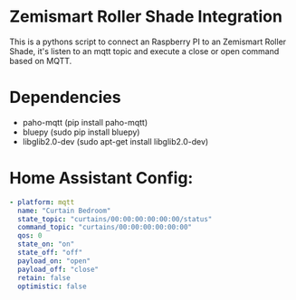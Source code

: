 # Zemismart Roller Shade Integration
This is a pythons script to connect an Raspberry PI to an Zemismart Roller Shade, it's listen to an mqtt topic and execute a close or open command based on MQTT.

# Dependencies

- paho-mqtt (pip install paho-mqtt)
- bluepy (sudo pip install bluepy)
- libglib2.0-dev (sudo apt-get install libglib2.0-dev)

# Home Assistant Config:

```yaml
- platform: mqtt
  name: "Curtain Bedroom"
  state_topic: "curtains/00:00:00:00:00:00/status"
  command_topic: "curtains/00:00:00:00:00:00"
  qos: 0
  state_on: "on"
  state_off: "off"
  payload_on: "open"
  payload_off: "close"
  retain: false
  optimistic: false
```
